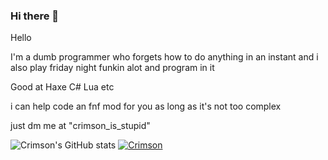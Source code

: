 ### Hi there 👋

Hello 

I'm a dumb programmer who forgets how to do anything in an instant and i also play friday night funkin alot and program in it

Good at Haxe C# Lua etc

i can help code an fnf mod for you as long as it's not too complex

just dm me at "crimson_is_stupid"

![Crimson's GitHub stats](https://github-readme-stats.vercel.app/api?username=Crimson-is-stupid&show_icons=true&theme=transparent)
[![Crimson](https://github-readme-stats.vercel.app/api/top-langs/?username=Crimson-is-stupid&layout=compact)](https://github.com/anuraghazra/github-readme-stats)


<!--
**Crimson-is-stupid/Crimson-is-stupid** is a ✨ _special_ ✨ repository because its `README.md` (this file) appears on your GitHub profile.

Here are some ideas to get you started:

- 🔭 I’m currently working on ...
- 🌱 I’m currently learning ...
- 👯 I’m looking to collaborate on ...
- 🤔 I’m looking for help with ...
- 💬 Ask me about ...
- 📫 How to reach me: ...
- 😄 Pronouns: ...
- ⚡ Fun fact: ...
-->
